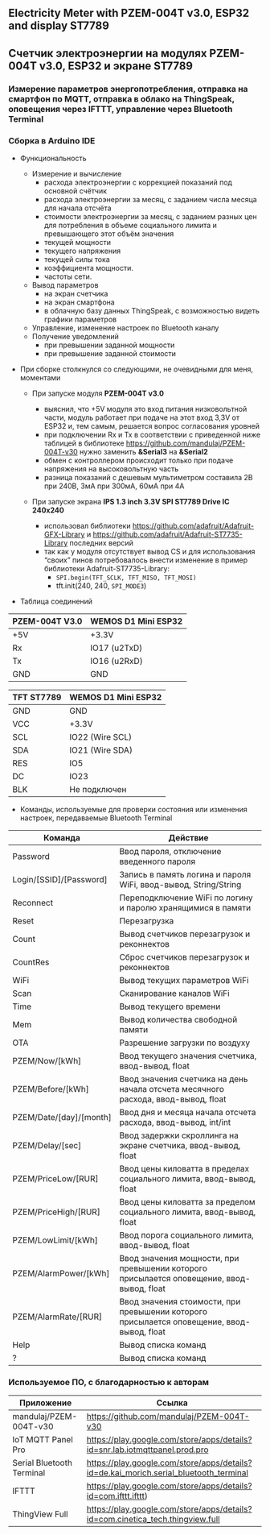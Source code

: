 ## Electricity Meter with PZEM-004T v3.0, ESP32 and display ST7789

## Счетчик электроэнергии на модулях PZEM-004T v3.0, ESP32 и экране ST7789

### Измерение параметров энергопотребления, отправка на смартфон по MQTT, отправка в облако на ThingSpeak, оповещения через IFTTT, управление через Bluetooth Terminal

### Сборка в Arduino IDE

* Функциональность
  * Измерение и вычисление
    * расхода электроэнергии с коррекцией показаний под основной счётчик
    * расхода электроэнергии за месяц, с заданием числа месяца для начала отсчёта
    * стоимости электроэнергии за месяц, с заданием разных цен для потребления в объеме социального лимита и превышающего этот объём значения
    * текущей мощности
    * текущего напряжения
    * текущей силы тока
    * коэффициента мощности.
    * частоты сети.
  * Вывод параметров
    * на экран счетчика
    * на экран смартфона
    * в облачную базу данных ThingSpeak, с возможностью видеть графики параметров
  * Управление, изменение настроек по Bluetooth каналу
  * Получение уведомлений
    * при превышении заданной мощности
    * при превышение заданной стоимости

* При сборке столкнулся со следующими, не очевидными для меня, моментами
  * При запуске модуля **PZEM-004T v3.0**
    * выяснил, что +5V модуля это вход питания низковольтной части, модуль работает при подаче на этот вход 3,3V от ESP32 и, тем самым, решается вопрос согласования уровней
    * при подключении Rx и Tx в соответствии с приведенной ниже таблицей в библиотеке  https://github.com/mandulaj/PZEM-004T-v30 нужно заменить **&Serial3** на **&Serial2**
    * обмен с контроллером происходит только при подаче напряжения на высоковольтную часть
    * разница показаний с дешевым мультиметром составила 2В при 240В, 3мА при 300мА, 60мА при 4А

  * При запуске экрана **IPS 1.3 inch 3.3V SPI ST7789 Drive IC 240х240**
    * использовал библиотеки https://github.com/adafruit/Adafruit-GFX-Library и https://github.com/adafruit/Adafruit-ST7735-Library последних версий
    * так как у модуля отсутствует вывод CS и для использования “своих” пинов потребовалось внести изменение в пример библиотеки Adafruit-ST7735-Library: 
      * `SPI.begin(TFT_SCLK, TFT_MISO, TFT_MOSI)`
      * tft.init(240, 240, `SPI_MODE3`)
      
* Таблица соединений

PZEM-004T V3.0	|WEMOS D1 Mini ESP32
----------------|--------------------------
+5V             |+3.3V
Rx              |IO17 (u2TxD)
Tx              |IO16 (u2RxD)
GND             |GND


TFT ST7789     	|WEMOS D1 Mini ESP32
----------------|--------------------------
GND             |GND
VCC             |+3.3V
SCL             |IO22 (Wire SCL)
SDA             |IO21 (Wire SDA)
RES             |IO5
DC              |IO23
BLK             |Не подключен

* Команды, используемые для проверки состояния или изменения настроек, передаваемые Bluetooth Terminal


Команда                  |Действие
-------------------------|------------------------------------------------------------------
Password                 |Ввод пароля, отключение введенного пароля
Login/[SSID]/[Password]  |Запись в память логина и пароля WiFi, ввод-вывод, String/String
Reconnect                |Переподключение WiFi по логину и паролю хранящимися в памяти
Reset                    |Перезагрузка
Count                    |Вывод счетчиков перезагрузок и реконнектов
CountRes                 |Сброс счетчиков перезагрузок и реконнектов
WiFi                     |Вывод текущих параметров WiFi
Scan                     |Сканирование каналов WiFi
Time                     |Вывод текущего времени
Mem                      |Вывод количества свободной памяти
OTA                      |Разрешение загрузки по воздуху
PZEM/Now/[kWh]           |Ввод текущего значения счетчика,											ввод-вывод, float
PZEM/Before/[kWh]        |Ввод значения счетчика на день начала отсчета месячного расхода,			ввод-вывод, float
PZEM/Date/[day]/[month]  |Ввод дня и месяца начала отсчета расхода,									ввод-вывод, int/int
PZEM/Delay/[sec]         |Ввод задержки скроллинга на экране счетчика,								ввод-вывод, float
PZEM/PriceLow/[RUR]      |Ввод цены киловатта в пределах социального лимита,						ввод-вывод, float
PZEM/PriceHigh/[RUR]     |Ввод цены киловатта за пределом социального лимита,						ввод-вывод, float  
PZEM/LowLimit/[kWh]      |Ввод порога социального лимита,											ввод-вывод, float 
PZEM/AlarmPower/[kWh]    |Ввод значения мощности, при превышении которого присылается оповещение,	ввод-вывод, float 
PZEM/AlarmRate/[RUR]     |Ввод значения стоимости, при превышении которого присылается оповещение,	ввод-вывод, float 
Help                     |Вывод списка команд
?                        |Вывод списка команд
  
  
  
### Используемое ПО, с благодарностью к авторам
Приложение                | Ссылка
--------------------------|--------------------------
mandulaj/PZEM-004T-v30    |https://github.com/mandulaj/PZEM-004T-v30
IoT MQTT Panel Pro        |https://play.google.com/store/apps/details?id=snr.lab.iotmqttpanel.prod.pro
Serial Bluetooth Terminal |https://play.google.com/store/apps/details?id=de.kai_morich.serial_bluetooth_terminal
IFTTT                     |https://play.google.com/store/apps/details?id=com.ifttt.ifttt)
ThingView Full            |https://play.google.com/store/apps/details?id=com.cinetica_tech.thingview.full

  
  
